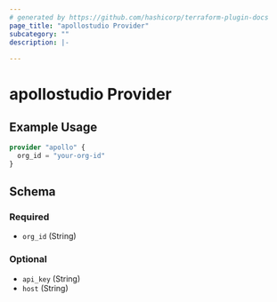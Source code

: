 ```yaml
---
# generated by https://github.com/hashicorp/terraform-plugin-docs
page_title: "apollostudio Provider"
subcategory: ""
description: |-
  
---
```


# apollostudio Provider



## Example Usage

```terraform
provider "apollo" {
  org_id = "your-org-id"
}
```

<!-- schema generated by tfplugindocs -->
## Schema

### Required

- `org_id` (String)

### Optional

- `api_key` (String)
- `host` (String)
